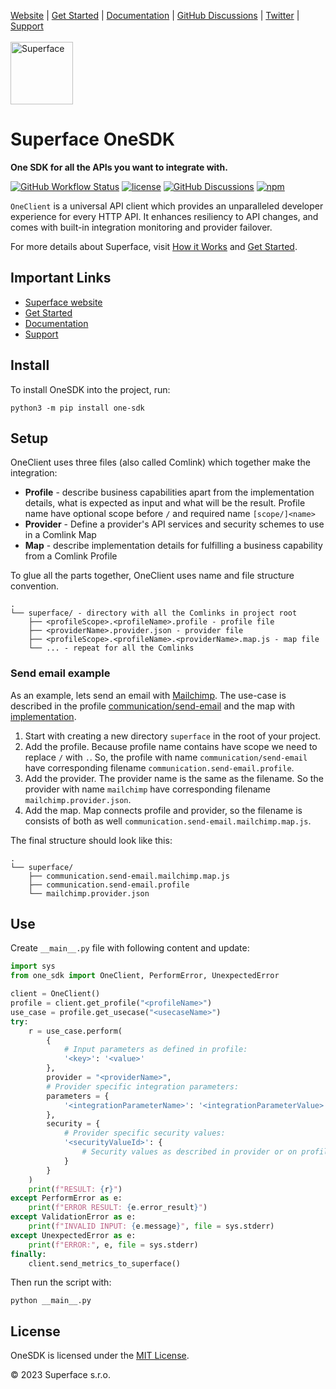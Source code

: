 [Website](https://superface.ai) | [Get Started](https://superface.ai/docs/getting-started) | [Documentation](https://superface.ai/docs) | [GitHub Discussions](https://sfc.is/discussions) | [Twitter](https://twitter.com/superfaceai) | [Support](https://superface.ai/support)
<br />
<br />
<img src="https://github.com/superfaceai/one-sdk/raw/main/docs/LogoGreen.png" alt="Superface" width="100" height="100">

# Superface OneSDK

**One SDK for all the APIs you want to integrate with.**

[![GitHub Workflow Status](https://img.shields.io/github/actions/workflow/status/superfaceai/one-sdk/ci_cd.yml)](https://github.com/superfaceai/one-sdk/actions/workflows/ci_cd.yml)
[![license](https://img.shields.io/npm/l/@superfaceai/one-sdk)](LICENSE)
[![GitHub Discussions](https://img.shields.io/github/discussions/superfaceai/.github?logo=github&logoColor=fff)](https://github.com/orgs/superfaceai/discussions)
[![npm](https://img.shields.io/pypi/v/one-sdk)](https://pypi.org/project/one-sdk/)

`OneClient` is a universal API client which provides an unparalleled developer experience for every HTTP API. It enhances resiliency to API changes, and comes with built-in integration monitoring and provider failover.

For more details about Superface, visit [How it Works](https://superface.ai/how-it-works) and [Get Started](https://superface.ai/docs/getting-started).

## Important Links

- [Superface website](https://superface.ai)
- [Get Started](https://superface.ai/docs/getting-started)
- [Documentation](https://superface.ai/docs)
- [Support](https://superface.ai/support)

## Install

To install OneSDK into the project, run:

```shell
python3 -m pip install one-sdk
```

## Setup

OneClient uses three files (also called Comlink) which together make the integration:

- **Profile** - describe business capabilities apart from the implementation details, what is expected as input and what will be the result. Profile name have optional scope before `/` and required name `[scope/]<name>`
- **Provider** - Define a provider's API services and security schemes to use in a Comlink Map
- **Map** - describe implementation details for fulfilling a business capability from a Comlink Profile

To glue all the parts together, OneClient uses name and file structure convention.

```
.
└── superface/ - directory with all the Comlinks in project root
    ├── <profileScope>.<profileName>.profile - profile file
    ├── <providerName>.provider.json - provider file
    ├── <profileScope>.<profileName>.<providerName>.map.js - map file
    └── ... - repeat for all the Comlinks
```

### Send email example

As an example, lets send an email with [Mailchimp](https://github.com/superfaceai/one-sdk/blob/main/examples/maps/src/mailchimp.provider.json). The use-case is described in the profile [communication/send-email](https://github.com/superfaceai/one-sdk/blob/main/examples/maps/src/communication.send-email.profile) and the map with [implementation](https://github.com/superfaceai/one-sdk/blob/feat/superface_assets_convention/examples/maps/src/communication.send-email.mailchimp.map.js).

1. Start with creating a new directory `superface` in the root of your project.
2. Add the profile. Because profile name contains have scope we need to replace `/` with `.`. So, the profile with name `communication/send-email` have corresponding filename `communication.send-email.profile`.
3. Add the provider. The provider name is the same as the filename. So the provider with name `mailchimp` have corresponding filename `mailchimp.provider.json`.
4. Add the map. Map connects profile and provider, so the filename is consists of both as well `communication.send-email.mailchimp.map.js`.

The final structure should look like this:

```
.
└── superface/
    ├── communication.send-email.mailchimp.map.js
    ├── communication.send-email.profile
    └── mailchimp.provider.json
```

## Use

Create `__main__.py` file with following content and update:

```py
import sys
from one_sdk import OneClient, PerformError, UnexpectedError

client = OneClient()
profile = client.get_profile("<profileName>")
use_case = profile.get_usecase("<usecaseName>")
try:
    r = use_case.perform(
        {
            # Input parameters as defined in profile:
            '<key>': '<value>'
        },
        provider = "<providerName>",
        # Provider specific integration parameters:
        parameters = {
            '<integrationParameterName>': '<integrationParameterValue>'
        },
        security = {
            # Provider specific security values:
            '<securityValueId>': {
                # Security values as described in provider or on profile page
            }
        }
    )
    print(f"RESULT: {r}")
except PerformError as e:
    print(f"ERROR RESULT: {e.error_result}")
except ValidationError as e:
    print(f"INVALID INPUT: {e.message}", file = sys.stderr)
except UnexpectedError as e:
    print(f"ERROR:", e, file = sys.stderr)
finally:
    client.send_metrics_to_superface()
```

Then run the script with:

```shell
python __main__.py
```

## License

OneSDK is licensed under the [MIT License](LICENSE).

© 2023 Superface s.r.o.
